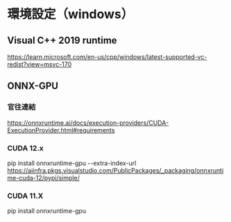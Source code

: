 # 環境設定（windows）

## Visual C++ 2019 runtime
https://learn.microsoft.com/en-us/cpp/windows/latest-supported-vc-redist?view=msvc-170

## ONNX-GPU

### 官往連結
https://onnxruntime.ai/docs/execution-providers/CUDA-ExecutionProvider.html#requirements

### CUDA 12.x
pip install onnxruntime-gpu --extra-index-url https://aiinfra.pkgs.visualstudio.com/PublicPackages/_packaging/onnxruntime-cuda-12/pypi/simple/

### CUDA 11.X
pip install onnxruntime-gpu

